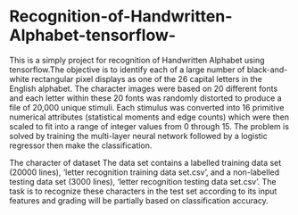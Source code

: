 # Recognition-of-Handwritten-Alphabet-tensorflow-
This is a simply project for recognition of Handwritten Alphabet using tensorflow.The objective is to identify each of a large number of black-and-white rectangular
pixel displays as one of the 26 capital letters in the English alphabet. The character images were based on 20 different fonts and each letter within these 20
fonts was randomly distorted to produce a file of 20,000 unique stimuli. Each stimulus was converted into 16 primitive numerical attributes (statistical moments
and edge counts) which were then scaled to fit into a range of integer values from 0 through 15. The problem is solved by training the multi-layer neural network followed
by a logistic regressor then make the classification.

The character of dataset
The data set contains a labelled training data set (20000 lines), ‘letter recognition training data set.csv’, and a non-labelled testing data set
(3000 lines), ‘letter recognition testing data set.csv’. The task is to recognize these characters in the test set according to its input features and
grading will be partially based on classification accuracy.
